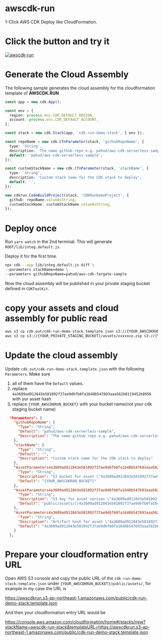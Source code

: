 # awscdk-run

1-Click AWS CDK Deploy like CloudFormation.

# Click the button and try it

[![awscdk-run](https://img.shields.io/badge/Deploy%20with-AWSCDK.RUN-blue)](https://awscdk.run)


# Generate the Cloud Assembly

The following sample generates the cloud assembly for the cloudformation template of **AWSCDK.RUN**

```ts
const app = new cdk.App();

const env = {
  region: process.env.CDK_DEFAULT_REGION,
  account: process.env.CDK_DEFAULT_ACCOUNT,
};

const stack = new cdk.Stack(app, 'cdk-run-demo-stack', { env });

const repoName = new cdk.CfnParameter(stack, 'githubRepoName', {
  type: 'String',
  description: 'The name github repo e.g. pahud/aws-cdk-serverless-sample',
  default: 'pahud/aws-cdk-serverless-sample',
});

const customStackName = new cdk.CfnParameter(stack, 'stackName', {
  type: 'String',
  description: 'Custom stack name for the CDK stack to deploy',
  default: '',
});

new cdkrun.CodeBuildProject(stack, 'CDKRunDemoProject', {
  github: repoName.valueAsString,
  customStackName: customStackName.valueAsString,
});
```

# Deploy once

Run `yarn watch` in the 2nd terminal. This will generate `ROOT/lib/integ.default.js`.

Deploy it for the first time.

```sh
npx cdk --app lib/integ.default.js diff \
--parameters stackName=demo \
--parameters githubRepoName=pahud/aws-cdk-fargate-sample
```

Now the cloud assembly will be published in your private staging bucket defined in `CDKToolKit`.


# copy your assets and cloud assembly for public read

```sh
aws s3 cp cdk.out/cdk-run-demo-stack.template.json s3://{YOUR_AWSCDKRUN_BUCKET}/public/ --acl=public-read
aws s3 cp s3://{YOUR_PRIVATE_STAGING_BUCKET}/assets/xxxxxxx.zip s3://{YOUR_AWSCDKRUN_BUCKET}/public/assets/ --acl=public-read
```


# Update the cloud assembly

Update `cdk.out/cdk-run-demo-stack.template.json` with the following `Parameters`. Make sure 

1. all of them have the `Default` values.
2. replace `4a3609ad912843e581892f37ae9d6fb0fa1648b547693aaa562b0119452b8956` with yur asset hash 
3. replace `{YOUR_AWSCDKRUN_BUCKET}` with your bucket name(not your cdk staging bucket name)


```json
  "Parameters": {
    "githubRepoName": {
      "Type": "String",
      "Default": "pahud/aws-cdk-serverless-sample",
      "Description": "The name github repo e.g. pahud/aws-cdk-serverless-sample"
    },
    "stackName": {
      "Type": "String",
      "Default": "",
      "Description": "Custom stack name for the CDK stack to deploy"
    },
    "AssetParameters4a3609ad912843e581892f37ae9d6fb0fa1648b547693aaa562b0119452b8956S3Bucket72B03BC9": {
      "Type": "String",
      "Description": "S3 bucket for asset \"4a3609ad912843e581892f37ae9d6fb0fa1648b547693aaa562b0119452b8956\"",
      "Default": "{YOUR_AWSCDKRUN_BUCKET}"
    },
    "AssetParameters4a3609ad912843e581892f37ae9d6fb0fa1648b547693aaa562b0119452b8956S3VersionKey520B7554": {
      "Type": "String",
      "Description": "S3 key for asset version \"4a3609ad912843e581892f37ae9d6fb0fa1648b547693aaa562b0119452b8956\"",
      "Default": "public/assets/||4a3609ad912843e581892f37ae9d6fb0fa1648b547693aaa562b0119452b8956.zip"
    },
    "AssetParameters4a3609ad912843e581892f37ae9d6fb0fa1648b547693aaa562b0119452b8956ArtifactHashD15A2D11": {
      "Type": "String",
      "Description": "Artifact hash for asset \"4a3609ad912843e581892f37ae9d6fb0fa1648b547693aaa562b0119452b8956\"",
      "Default": "4a3609ad912843e581892f37ae9d6fb0fa1648b547693aaa562b0119452b8956"
    }
  },
```

# Prepare your cloudformation entry URL

Open AWS S3 console and copy the public URL of the `cdk-run-demo-stack.template.json` under `{YOUR_AWSCDKRUN_BUCKET}/public/assets/`, for example in my case the URL is


https://awscdkrun.s3-ap-northeast-1.amazonaws.com/public/cdk-run-demo-stack.template.json



And then your cloudformation entry URL would be

https://console.aws.amazon.com/cloudformation/home#/stacks/new?stackName=awscdk-run-stack&templateURL=https://awscdkrun.s3-ap-northeast-1.amazonaws.com/public/cdk-run-demo-stack.template.json
